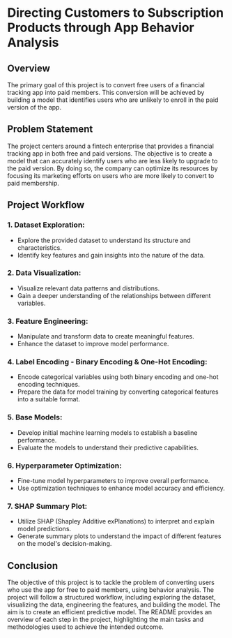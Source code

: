 # Directing Customers to Subscription Products through App Behavior Analysis

## Overview
The primary goal of this project is to convert free users of a financial tracking app into paid members. This conversion will be achieved by building a model that identifies users who are unlikely to enroll in the paid version of the app.

## Problem Statement
The project centers around a fintech enterprise that provides a financial tracking app in both free and paid versions. The objective is to create a model that can accurately identify users who are less likely to upgrade to the paid version. By doing so, the company can optimize its resources by focusing its marketing efforts on users who are more likely to convert to paid membership.

## Project Workflow

### 1. Dataset Exploration:
- Explore the provided dataset to understand its structure and characteristics.
- Identify key features and gain insights into the nature of the data.

### 2. Data Visualization:
- Visualize relevant data patterns and distributions.
- Gain a deeper understanding of the relationships between different variables.

### 3. Feature Engineering:
- Manipulate and transform data to create meaningful features.
- Enhance the dataset to improve model performance.

### 4. Label Encoding - Binary Encoding & One-Hot Encoding:
- Encode categorical variables using both binary encoding and one-hot encoding techniques.
- Prepare the data for model training by converting categorical features into a suitable format.

### 5. Base Models:
- Develop initial machine learning models to establish a baseline performance.
- Evaluate the models to understand their predictive capabilities.

### 6. Hyperparameter Optimization:
- Fine-tune model hyperparameters to improve overall performance.
- Use optimization techniques to enhance model accuracy and efficiency.

### 7. SHAP Summary Plot:
- Utilize SHAP (Shapley Additive exPlanations) to interpret and explain model predictions.
- Generate summary plots to understand the impact of different features on the model's decision-making.

## Conclusion
The objective of this project is to tackle the problem of converting users who use the app for free to paid members, using behavior analysis. The project will follow a structured workflow, including exploring the dataset, visualizing the data, engineering the features, and building the model. The aim is to create an efficient predictive model. The README provides an overview of each step in the project, highlighting the main tasks and methodologies used to achieve the intended outcome.
